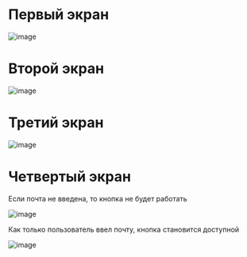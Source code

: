 # Первый экран

![image](https://github.com/LiliaLuSol/flutter/assets/116663842/f61952ef-31f1-4b8c-a50c-70450d9d55ab)

# Второй экран

![image](https://github.com/LiliaLuSol/flutter/assets/116663842/6423c0ee-e4a6-4a88-a3f5-2802d3172e98)

# Третий экран

![image](https://github.com/LiliaLuSol/flutter/assets/116663842/d381aef1-59ee-4846-8d9f-9fb5290c3003)

# Четвертый экран
Если почта не введена, то кнопка не будет работать

![image](https://github.com/LiliaLuSol/flutter/assets/116663842/df152436-8a87-4cad-9a56-87cb111f41ba)

Как только пользователь ввел почту, кнопка становится доступной

![image](https://github.com/LiliaLuSol/flutter/assets/116663842/bc38ca18-2b67-49f7-a0e1-5d9e120ca992)
